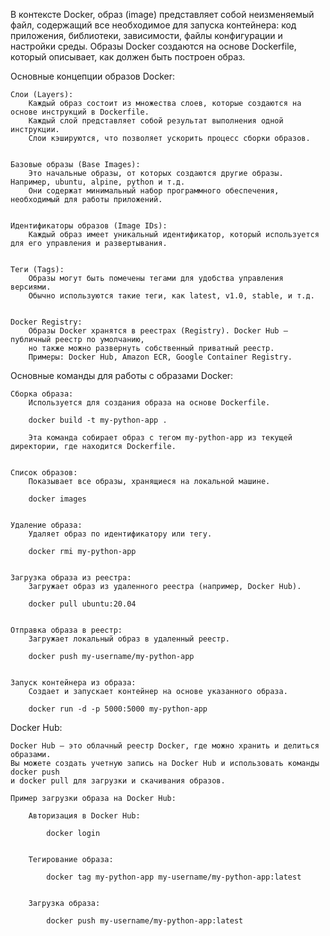 В контексте Docker, образ (image) представляет собой неизменяемый файл, содержащий все необходимое для запуска контейнера:
код приложения, библиотеки, зависимости, файлы конфигурации и настройки среды.
Образы Docker создаются на основе Dockerfile, который описывает, как должен быть построен образ.


Основные концепции образов Docker:

    Слои (Layers):
        Каждый образ состоит из множества слоев, которые создаются на основе инструкций в Dockerfile.
        Каждый слой представляет собой результат выполнения одной инструкции.
        Слои кэшируются, что позволяет ускорить процесс сборки образов.


    Базовые образы (Base Images):
        Это начальные образы, от которых создаются другие образы. Например, ubuntu, alpine, python и т.д.
        Они содержат минимальный набор программного обеспечения, необходимый для работы приложений.


    Идентификаторы образов (Image IDs):
        Каждый образ имеет уникальный идентификатор, который используется для его управления и развертывания.


    Теги (Tags):
        Образы могут быть помечены тегами для удобства управления версиями.
        Обычно используются такие теги, как latest, v1.0, stable, и т.д.


    Docker Registry:
        Образы Docker хранятся в реестрах (Registry). Docker Hub — публичный реестр по умолчанию,
        но также можно развернуть собственный приватный реестр. 
        Примеры: Docker Hub, Amazon ECR, Google Container Registry.


Основные команды для работы с образами Docker:

    Сборка образа:
        Используется для создания образа на основе Dockerfile.

        docker build -t my-python-app .

        Эта команда собирает образ с тегом my-python-app из текущей директории, где находится Dockerfile.


    Список образов:
        Показывает все образы, хранящиеся на локальной машине.

        docker images


    Удаление образа:
        Удаляет образ по идентификатору или тегу.

        docker rmi my-python-app


    Загрузка образа из реестра:
        Загружает образ из удаленного реестра (например, Docker Hub).

        docker pull ubuntu:20.04


    Отправка образа в реестр:
        Загружает локальный образ в удаленный реестр.

        docker push my-username/my-python-app


    Запуск контейнера из образа:
        Создает и запускает контейнер на основе указанного образа.

        docker run -d -p 5000:5000 my-python-app


Docker Hub:

    Docker Hub — это облачный реестр Docker, где можно хранить и делиться образами. 
    Вы можете создать учетную запись на Docker Hub и использовать команды docker push 
    и docker pull для загрузки и скачивания образов.

    Пример загрузки образа на Docker Hub:

        Авторизация в Docker Hub:
            
            docker login


        Тегирование образа:
            
            docker tag my-python-app my-username/my-python-app:latest


        Загрузка образа:
            
            docker push my-username/my-python-app:latest

